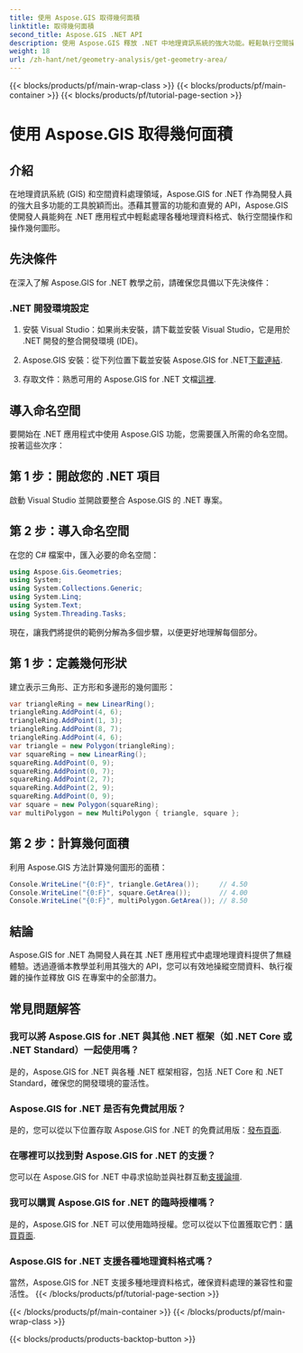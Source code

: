 ```yaml
---
title: 使用 Aspose.GIS 取得幾何面積
linktitle: 取得幾何面積
second_title: Aspose.GIS .NET API
description: 使用 Aspose.GIS 釋放 .NET 中地理資訊系統的強大功能。輕鬆執行空間操作。
weight: 18
url: /zh-hant/net/geometry-analysis/get-geometry-area/
---
```


{{< blocks/products/pf/main-wrap-class >}}
{{< blocks/products/pf/main-container >}}
{{< blocks/products/pf/tutorial-page-section >}}

# 使用 Aspose.GIS 取得幾何面積

## 介紹
在地理資訊系統 (GIS) 和空間資料處理領域，Aspose.GIS for .NET 作為開發人員的強大且多功能的工具脫穎而出。憑藉其豐富的功能和直覺的 API，Aspose.GIS 使開發人員能夠在 .NET 應用程式中輕鬆處理各種地理資料格式、執行空間操作和操作幾何圖形。
## 先決條件
在深入了解 Aspose.GIS for .NET 教學之前，請確保您具備以下先決條件：
### .NET 開發環境設定
1. 安裝 Visual Studio：如果尚未安裝，請下載並安裝 Visual Studio，它是用於 .NET 開發的整合開發環境 (IDE)。
   
2.  Aspose.GIS 安裝：從下列位置下載並安裝 Aspose.GIS for .NET[下載連結](https://releases.aspose.com/gis/net/).
3. 存取文件：熟悉可用的 Aspose.GIS for .NET 文檔[這裡](https://reference.aspose.com/gis/net/).

## 導入命名空間
要開始在 .NET 應用程式中使用 Aspose.GIS 功能，您需要匯入所需的命名空間。按著這些次序：
## 第 1 步：開啟您的 .NET 項目
啟動 Visual Studio 並開啟要整合 Aspose.GIS 的 .NET 專案。
## 第 2 步：導入命名空間
在您的 C# 檔案中，匯入必要的命名空間：
```csharp
using Aspose.Gis.Geometries;
using System;
using System.Collections.Generic;
using System.Linq;
using System.Text;
using System.Threading.Tasks;
```

現在，讓我們將提供的範例分解為多個步驟，以便更好地理解每個部分。
## 第 1 步：定義幾何形狀
建立表示三角形、正方形和多邊形的幾何圖形：
```csharp
var triangleRing = new LinearRing();
triangleRing.AddPoint(4, 6);
triangleRing.AddPoint(1, 3);
triangleRing.AddPoint(8, 7);
triangleRing.AddPoint(4, 6);
var triangle = new Polygon(triangleRing);
var squareRing = new LinearRing();
squareRing.AddPoint(0, 9);
squareRing.AddPoint(0, 7);
squareRing.AddPoint(2, 7);
squareRing.AddPoint(2, 9);
squareRing.AddPoint(0, 9);
var square = new Polygon(squareRing);
var multiPolygon = new MultiPolygon { triangle, square };
```
## 第 2 步：計算幾何面積
利用 Aspose.GIS 方法計算幾何圖形的面積：
```csharp
Console.WriteLine("{0:F}", triangle.GetArea());     // 4.50
Console.WriteLine("{0:F}", square.GetArea());       // 4.00
Console.WriteLine("{0:F}", multiPolygon.GetArea()); // 8.50
```

## 結論
Aspose.GIS for .NET 為開發人員在其 .NET 應用程式中處理地理資料提供了無縫體驗。透過遵循本教學並利用其強大的 API，您可以有效地操縱空間資料、執行複雜的操作並釋放 GIS 在專案中的全部潛力。
## 常見問題解答
### 我可以將 Aspose.GIS for .NET 與其他 .NET 框架（如 .NET Core 或 .NET Standard）一起使用嗎？
是的，Aspose.GIS for .NET 與各種 .NET 框架相容，包括 .NET Core 和 .NET Standard，確保您的開發環境的靈活性。
### Aspose.GIS for .NET 是否有免費試用版？
是的，您可以從以下位置存取 Aspose.GIS for .NET 的免費試用版：[發布頁面](https://releases.aspose.com/).
### 在哪裡可以找到對 Aspose.GIS for .NET 的支援？
您可以在 Aspose.GIS for .NET 中尋求協助並與社群互動[支援論壇](https://forum.aspose.com/c/gis/33).
### 我可以購買 Aspose.GIS for .NET 的臨時授權嗎？
是的，Aspose.GIS for .NET 可以使用臨時授權。您可以從以下位置獲取它們：[購買頁面](https://purchase.aspose.com/temporary-license/).
### Aspose.GIS for .NET 支援各種地理資料格式嗎？
當然，Aspose.GIS for .NET 支援多種地理資料格式，確保資料處理的兼容性和靈活性。
{{< /blocks/products/pf/tutorial-page-section >}}

{{< /blocks/products/pf/main-container >}}
{{< /blocks/products/pf/main-wrap-class >}}

{{< blocks/products/products-backtop-button >}}
